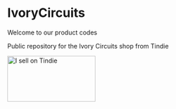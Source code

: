 # IvoryCircuits

Welcome to our product codes

Public repository for the Ivory Circuits shop from Tindie


































<a href="https://www.tindie.com/stores/ivorycircuits/?ref=offsite_badges&utm_source=sellers_IvoryCircuits&utm_medium=badges&utm_campaign=badge_large"><img src="https://d2ss6ovg47m0r5.cloudfront.net/badges/tindie-larges.png" alt="I sell on Tindie" width="200" height="104"></a>
